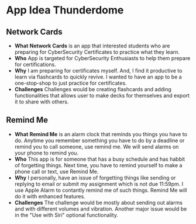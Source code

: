 # **App Idea Thunderdome**

## **Network Cards**
* **What**
    **Network Cards** is an app that interested students who are preparing for CyberSecurity Certificates to practice what they learn.
* **Who**
    App is targeted for CyberSecurity Enthusiasts to help them prepare for certifications.
* **Why**
    I am preparing for certificates myself. And, I find it productive to learn via flashcards to quickly revive. I wanted to have an app to be a one-stop-shop to just practice for certificates.
* **Challenges**
    Challenges would be creating flashcards and adding functionalities that allows user to make decks for themselves and export it to share with others.

## **Remind Me**
* **What**
    **Remind Me** is an alarm clock that reminds you things you have to do. Anytime you remember something you have to do by a deadline or remind you to call someone, use remind me. We will send alarms on your phone to remind you.
* **Who**
    This app is for someone that has a busy schedule and has habbit of forgetting things. Next time, you have to remind yourself to make a phone call or text, use Remind Me.
* **Why**
    I personally, have an issue of forgetting things like sending or replying to email or submit my assignment which is not due 11:59pm. I use Apple Alarm to contantly remind me of such things. Remind Me will do it with enhanced features.
* **Challenges**
    The challenge would be mostly about sending out alarms and with different volumes and vibration. Another major issue would be in the "Use with Siri" optional functionality.


